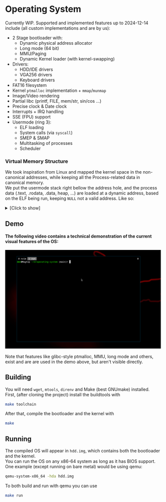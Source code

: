 # Operating System

Currently WIP. Supported and implemented features up to 2024-12-14 include (all custom implementations and are by us):
- 2 Stage bootloader with:
    - Dynamic physical address allocator
    - Long mode (64 bit)
    - MMU/Paging
    - Dynamic Kernel loader (with kernel-swapping)
- Drivers:
    - HDD/IDE drivers
    - VGA256 drivers
    - Keyboard drivers
- FAT16 filesystem
- Kernel `ptmalloc` implementation + `mmap`/`munmap`
- Image/Video rendering
- Partial libc (printf, FILE, mem/str, sin/cos ...)
- Precise clock & Date clock
- Interrupts + IRQ handling
- SSE (FPU) support
- Usermode (ring 3):
    - ELF loading
    - System calls (via `syscall`)
    - SMEP & SMAP
    - Multitasking of processes
    - Scheduler

### Virtual Memory Structure
We took inspiration from Linux and mapped the kernel space in the non-canonical
addresses, while keeping all the Process-related data in canonical memory. \
We put the usermode stack right bellow the address hole, and the process data
(.text, .rodata, .data, heap, ...) are loaded at a dynamic address, based on the
ELF being run, keeping `NULL` not a valid address. Like so:
<details>
  <summary>[Click to show]</summary>
<img src="./docs/virtual_memory_structure.svg" alt="Graph displaying the structure described" height="500" style="border-radius: 10px">
</details>

## Demo
#### The following video contains a technical demonstration of the current visual features of the OS:
![Video of the OS running](./docs/demo.gif)

Note that features like glibc-style ptmalloc, MMU, long mode and others, exist and are are used in the demo above, but aren't visible directly.

## Building

You will need `wget`, `mtools`, `direnv` and Make (best GNUmake) installed. \
First, (after cloning the project) install the buildtools with
```sh
make toolchain
```
After that, compile the bootloader and the kernel with
```sh
make
```

## Running

The compiled OS will appear in `hdd.img`, which contains both the bootloader
and the kernel. \
You can run the OS on any x86-64 system as long as it has BIOS support. \
One example (except running on bare metal) would be using qemu:
```sh
qemu-system-x86_64 -hda hdd.img
```

To both build and run with qemu you can use
```sh
make run
```
